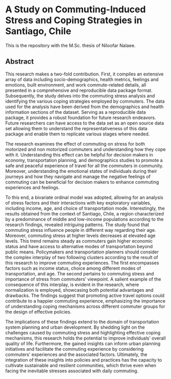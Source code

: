 
<!-- README.md is generated from README.Rmd. Please edit that file -->

# A Study on Commuting-Induced Stress and Coping Strategies in Santiago, Chile

This is the repository with the M.Sc. thesis of Niloofar Nalaee.

## Abstract

This research makes a two-fold contribution. First, it compiles an
extensive array of data including socio-demographics, health metrics,
feelings and emotions, built environment, and work commute-related
details, all presented in a comprehensive and reproducible data package
format. Subsequently, the study delves into the commuting stress
analysis and identifying the various coping strategies employed by
commuters. The data used for the analysis have been derived from the
demographics and health information sections of the dataset. Serving as
a reproducible data package, it provides a robust foundation for future
research endeavors. Future researchers can have access to the data set
as an open source data set allowing them to understand the
representativeness of this data package and enable them to replicate
various stages where needed.

The research examines the effect of commuting on stress for both
motorized and non motorized commuters and understanding how they cope
with it. Understanding this effect can be helpful for decision makers in
economy, transportation planning, and demographics studies to promote a
safe and peaceful experience of travel for all the commuters in
community. Moreover, understanding the emotional states of individuals
during their journeys and how they navigate and manage the negative
feelings of commuting can be beneficial for decision makers to enhance
commuting experiences and feelings.

To this end, a bivariate ordinal model was adopted, allowing for an
analysis of stress factors and their interactions with key exploratory
variables, including income, age, and choice of transportation mode.
Interestingly, the results obtained from the context of Santiago, Chile,
a region characterized by a predominance of middle and low-income
populations according to the research findings, revealed intriguing
patterns. The study found that commuting stress influence people in
different way regarding their age. Moreover, commuting stress at higher
levels decreases at elevated age levels. This trend remains steady as
commuters gain higher economic status and have access to alternative
modes of transportation beyond public means. Policymakers and
transportation planners should consider the complex interplay of two
following clusters according to the result of this research to improve
commuting experiences. The first encompasses factors such as income
status, choice among different modes of transportation, and age. The
second pertains to commuting stress and importance of stress from
commuters’ viewpoint. A salient example of the consequence of this
interplay, is evident in the research, where normalization is employed,
showcasing both potential advantages and drawbacks. The findings suggest
that promoting active travel options could contribute to a happier
commuting experience, emphasizing the importance of understanding coping
mechanisms across different commuter groups for the design of effective
policies.

The implications of these findings extend to the domain of
transportation system planning and urban development. By shedding light
on the challenges caused by commuting stress and highlighting effective
coping mechanisms, this research holds the potential to improve
individuals’ overall quality of life. Furthermore, the gained insights
can inform urban planning initiatives and facilitate the commuting
experience by considering commuters’ experiences and the associated
factors. Ultimately, the integration of these insights into policies and
practices has the capacity to cultivate sustainable and resilient
communities, which thrive even when facing the inevitable stresses
associated with daily commuting.
